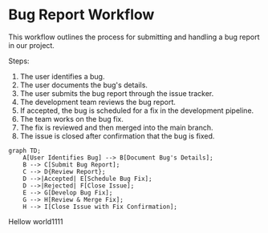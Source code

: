 # Bug Report Workflow

This workflow outlines the process for submitting and handling a bug report in our project.

Steps:
1. The user identifies a bug.
2. The user documents the bug's details.
3. The user submits the bug report through the issue tracker.
4. The development team reviews the bug report.
5. If accepted, the bug is scheduled for a fix in the development pipeline.
6. The team works on the bug fix.
7. The fix is reviewed and then merged into the main branch.
8. The issue is closed after confirmation that the bug is fixed.

```mermaid
graph TD;
    A[User Identifies Bug] --> B[Document Bug's Details];
    B --> C[Submit Bug Report];
    C --> D{Review Report};
    D -->|Accepted| E[Schedule Bug Fix];
    D -->|Rejected| F[Close Issue];
    E --> G[Develop Bug Fix];
    G --> H[Review & Merge Fix];
    H --> I[Close Issue with Fix Confirmation];
```

Hellow world1111
